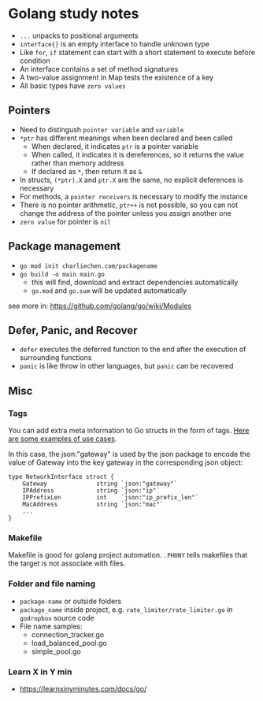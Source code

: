 # Golang study notes

- `...` unpacks to positional arguments
- `interface{}` is an empty interface to handle unknown type
- Like `for`, `if` statement can start with a short statement to execute before condition
- An interface contains a set of method signatures
- A two-value assignment in Map tests the existence of a key
- All basic types have `zero values`

## Pointers

- Need to distingush `pointer variable` and `variable`
- `*ptr` has different meanings when been declared and been called
  - When declared, it indicates `ptr` is a pointer variable
  - When called, it indicates it is dereferences, so it returns the value rather than memory address
  - If declared as `*`, then return it as `&`
- In structs, `(*ptr).X` and `ptr.X` are the same, no explicit deferences is necessary
- For methods, a `pointer receivers` is necessary to modify the instance
- There is no pointer arithmetic, `ptr++` is not possible, so you can not change the address of the pointer unless you assign another one
- `zero value` for pointer is `nil`

## Package management

- `go mod init charliechen.com/packagename`
- `go build -o main main.go`
  - this will find, download and extract dependencies automatically
  - `go.mod` and `go.sum` will be updated automatically

see more in: https://github.com/golang/go/wiki/Modules

## Defer, Panic, and Recover

- `defer` executes the deferred function to the end after the execution of surrounding functions
- `panic` is like throw in other languages, but `panic` can be recovered

## Misc

### Tags

You can add extra meta information to Go structs in the form of tags. [Here are some examples of use cases](https://stackoverflow.com/questions/10858787/what-are-the-uses-for-tags-in-go).

In this case, the json:"gateway" is used by the json package to encode the value of Gateway into the key gateway in the corresponding json object:

```
type NetworkInterface struct {
    Gateway              string `json:"gateway"`
    IPAddress            string `json:"ip"`
    IPPrefixLen          int    `json:"ip_prefix_len"`
    MacAddress           string `json:"mac"`
    ...
}
```

### Makefile

Makefile is good for golang project automation. `.PHONY` tells makefiles that the target is not associate with files.

### Folder and file naming

- `package-name` or outside folders
- `package_name` inside project, e.g. `rate_limiter/rate_limiter.go` in `godropbox` source code
- File name samples:
  - connection_tracker.go
  - load_balanced_pool.go
  - simple_pool.go

### Learn X in Y min

- https://learnxinyminutes.com/docs/go/
